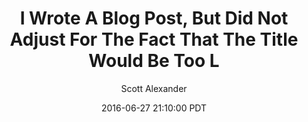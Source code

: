 ---
layout: podcast
title: "I Wrote A Blog Post, But Did Not Adjust For The Fact That The Title Would Be Too L"
author: Scott Alexander
description: https://slatestarcodex.com/2016/06/27/i-wrote-a-blog-post-but-i-did-not-adjust-for-the-fact-that-the-title-would-be-too-l/
date: 2016-06-27 21:10:00 PDT
length: 2512774
duration: 628
guid: i-wrote-a-blog-post-but-i-did-not-adjust-for-the-fact-that-the-title-would-be-too-l
---